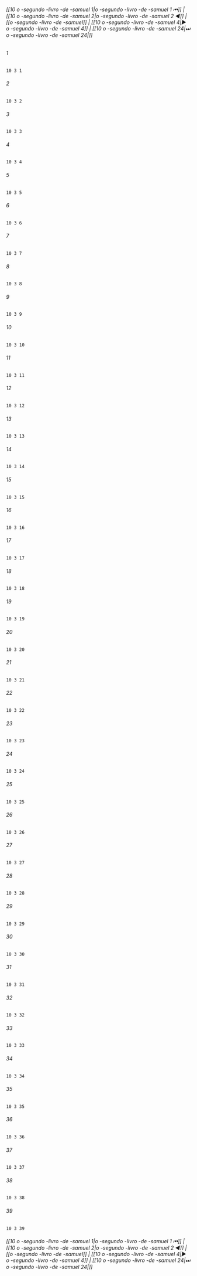 
###### [[10 o -segundo -livro -de -samuel 1|o -segundo -livro -de -samuel 1 ⏮]] | [[10 o -segundo -livro -de -samuel 2|o -segundo -livro -de -samuel 2 ◀]] | [[o -segundo -livro -de -samuel]] | [[10 o -segundo -livro -de -samuel 4|▶ o -segundo -livro -de -samuel 4]] | [[10 o -segundo -livro -de -samuel 24|⏭ o -segundo -livro -de -samuel 24|]]

###### 1
``` verse
10 3 1 
```
###### 2
``` verse
10 3 2 
```
###### 3
``` verse
10 3 3 
```
###### 4
``` verse
10 3 4 
```
###### 5
``` verse
10 3 5 
```
###### 6
``` verse
10 3 6 
```
###### 7
``` verse
10 3 7 
```
###### 8
``` verse
10 3 8 
```
###### 9
``` verse
10 3 9 
```
###### 10
``` verse
10 3 10 
```
###### 11
``` verse
10 3 11 
```
###### 12
``` verse
10 3 12 
```
###### 13
``` verse
10 3 13 
```
###### 14
``` verse
10 3 14 
```
###### 15
``` verse
10 3 15 
```
###### 16
``` verse
10 3 16 
```
###### 17
``` verse
10 3 17 
```
###### 18
``` verse
10 3 18 
```
###### 19
``` verse
10 3 19 
```
###### 20
``` verse
10 3 20 
```
###### 21
``` verse
10 3 21 
```
###### 22
``` verse
10 3 22 
```
###### 23
``` verse
10 3 23 
```
###### 24
``` verse
10 3 24 
```
###### 25
``` verse
10 3 25 
```
###### 26
``` verse
10 3 26 
```
###### 27
``` verse
10 3 27 
```
###### 28
``` verse
10 3 28 
```
###### 29
``` verse
10 3 29 
```
###### 30
``` verse
10 3 30 
```
###### 31
``` verse
10 3 31 
```
###### 32
``` verse
10 3 32 
```
###### 33
``` verse
10 3 33 
```
###### 34
``` verse
10 3 34 
```
###### 35
``` verse
10 3 35 
```
###### 36
``` verse
10 3 36 
```
###### 37
``` verse
10 3 37 
```
###### 38
``` verse
10 3 38 
```
###### 39
``` verse
10 3 39 
```

###### [[10 o -segundo -livro -de -samuel 1|o -segundo -livro -de -samuel 1 ⏮]] | [[10 o -segundo -livro -de -samuel 2|o -segundo -livro -de -samuel 2 ◀]] | [[o -segundo -livro -de -samuel]] | [[10 o -segundo -livro -de -samuel 4|▶ o -segundo -livro -de -samuel 4]] | [[10 o -segundo -livro -de -samuel 24|⏭ o -segundo -livro -de -samuel 24|]]

